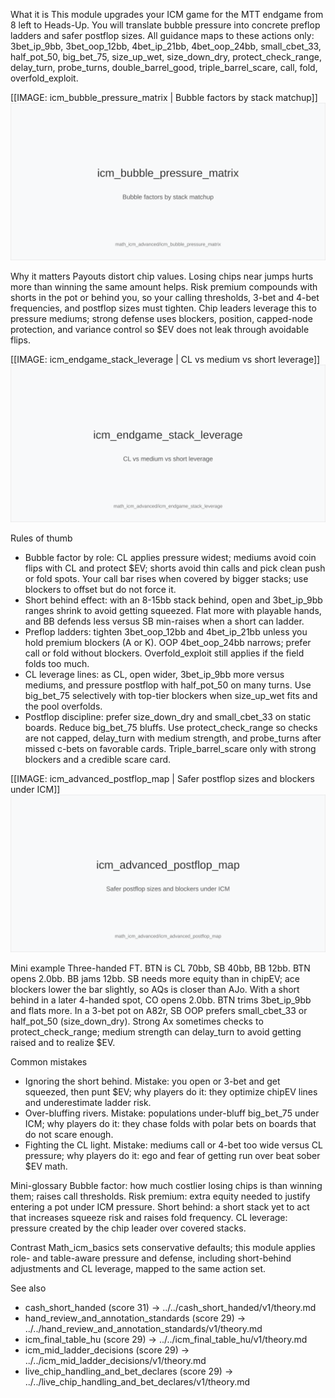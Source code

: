 What it is
This module upgrades your ICM game for the MTT endgame from 8 left to Heads-Up. You will translate bubble pressure into concrete preflop ladders and safer postflop sizes. All guidance maps to these actions only: 3bet_ip_9bb, 3bet_oop_12bb, 4bet_ip_21bb, 4bet_oop_24bb, small_cbet_33, half_pot_50, big_bet_75, size_up_wet, size_down_dry, protect_check_range, delay_turn, probe_turns, double_barrel_good, triple_barrel_scare, call, fold, overfold_exploit.

[[IMAGE: icm_bubble_pressure_matrix | Bubble factors by stack matchup]]
![Bubble factors by stack matchup](images/icm_bubble_pressure_matrix.svg)

Why it matters
Payouts distort chip values. Losing chips near jumps hurts more than winning the same amount helps. Risk premium compounds with shorts in the pot or behind you, so your calling thresholds, 3-bet and 4-bet frequencies, and postflop sizes must tighten. Chip leaders leverage this to pressure mediums; strong defense uses blockers, position, capped-node protection, and variance control so $EV does not leak through avoidable flips.

[[IMAGE: icm_endgame_stack_leverage | CL vs medium vs short leverage]]
![CL vs medium vs short leverage](images/icm_endgame_stack_leverage.svg)

Rules of thumb
- Bubble factor by role: CL applies pressure widest; mediums avoid coin flips with CL and protect $EV; shorts avoid thin calls and pick clean push or fold spots. Your call bar rises when covered by bigger stacks; use blockers to offset but do not force it.
- Short behind effect: with an 8-15bb stack behind, open and 3bet_ip_9bb ranges shrink to avoid getting squeezed. Flat more with playable hands, and BB defends less versus SB min-raises when a short can ladder.
- Preflop ladders: tighten 3bet_oop_12bb and 4bet_ip_21bb unless you hold premium blockers (A or K). OOP 4bet_oop_24bb narrows; prefer call or fold without blockers. Overfold_exploit still applies if the field folds too much.
- CL leverage lines: as CL, open wider, 3bet_ip_9bb more versus mediums, and pressure postflop with half_pot_50 on many turns. Use big_bet_75 selectively with top-tier blockers when size_up_wet fits and the pool overfolds.
- Postflop discipline: prefer size_down_dry and small_cbet_33 on static boards. Reduce big_bet_75 bluffs. Use protect_check_range so checks are not capped, delay_turn with medium strength, and probe_turns after missed c-bets on favorable cards. Triple_barrel_scare only with strong blockers and a credible scare card.

[[IMAGE: icm_advanced_postflop_map | Safer postflop sizes and blockers under ICM]]
![Safer postflop sizes and blockers under ICM](images/icm_advanced_postflop_map.svg)

Mini example
Three-handed FT. BTN is CL 70bb, SB 40bb, BB 12bb. BTN opens 2.0bb. BB jams 12bb. SB needs more equity than in chipEV; ace blockers lower the bar slightly, so AQs is closer than AJo. 
With a short behind in a later 4-handed spot, CO opens 2.0bb. BTN trims 3bet_ip_9bb and flats more. 
In a 3-bet pot on A82r, SB OOP prefers small_cbet_33 or half_pot_50 (size_down_dry). 
Strong Ax sometimes checks to protect_check_range; medium strength can delay_turn to avoid getting raised and to realize $EV.

Common mistakes
- Ignoring the short behind. Mistake: you open or 3-bet and get squeezed, then punt $EV; why players do it: they optimize chipEV lines and underestimate ladder risk. 
- Over-bluffing rivers. Mistake: populations under-bluff big_bet_75 under ICM; why players do it: they chase folds with polar bets on boards that do not scare enough. 
- Fighting the CL light. Mistake: mediums call or 4-bet too wide versus CL pressure; why players do it: ego and fear of getting run over beat sober $EV math.

Mini-glossary
Bubble factor: how much costlier losing chips is than winning them; raises call thresholds. 
Risk premium: extra equity needed to justify entering a pot under ICM pressure. 
Short behind: a short stack yet to act that increases squeeze risk and raises fold frequency. 
CL leverage: pressure created by the chip leader over covered stacks.

Contrast
Math_icm_basics sets conservative defaults; this module applies role- and table-aware pressure and defense, including short-behind adjustments and CL leverage, mapped to the same action set.

See also
- cash_short_handed (score 31) → ../../cash_short_handed/v1/theory.md
- hand_review_and_annotation_standards (score 29) → ../../hand_review_and_annotation_standards/v1/theory.md
- icm_final_table_hu (score 29) → ../../icm_final_table_hu/v1/theory.md
- icm_mid_ladder_decisions (score 29) → ../../icm_mid_ladder_decisions/v1/theory.md
- live_chip_handling_and_bet_declares (score 29) → ../../live_chip_handling_and_bet_declares/v1/theory.md